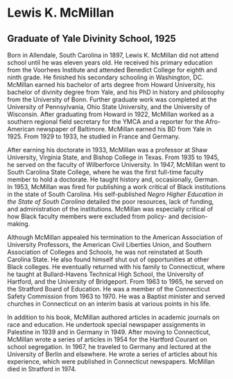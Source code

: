 # Lewis K. McMillan
## Graduate of Yale Divinity School, 1925
Born in Allendale, South Carolina in 1897, Lewis K. McMillan did not attend school until he was eleven years old. He received his primary education from the Voorhees Institute and attended Benedict College for eighth and ninth grade. He finished his secondary schooling in Washington, DC. McMillan earned his bachelor of arts degree from Howard University, his bachelor of divinity degree from Yale, and his PhD in history and philosophy from the University of Bonn. Further graduate work was completed at the University of Pennsylvania, Ohio State University, and the University of Wisconsin. 
After graduating from Howard in 1922, McMillan worked as a southern regional field secretary for the YMCA and a reporter for the Afro-American newspaper of Baltimore. McMillan earned his BD from Yale in 1925. From 1929 to 1933, he studied in France and Germany.

After earning his doctorate in 1933, McMillan was a professor at Shaw University, Virginia State, and Bishop College in Texas. From 1935 to 1945, he served on the faculty of Wilberforce University. In 1947, McMillan went to South Carolina State College, where he was the first full-time faculty member to hold a doctorate. He taught history and, occasionally, German. 
In 1953, McMillan was fired for publishing a work critical of Black institutions in the state of South Carolina. His self-published *Negro Higher Education in the State of South Carolina* detailed the poor resources, lack of funding, and administration of the institutions. McMillan was especially critical of how Black faculty members were excluded from policy- and decision-making.
 
Although McMillan appealed his termination to the American Association of University Professors, the American Civil Liberties Union, and Southern Association of Colleges and Schools, he was  not reinstated at South Carolina State. He also found himself shut out of opportunities at other Black colleges. He eventually returned with his family to Connecticut, where he taught at Bullard-Havens Technical High School, the University of Hartford, and the University of Bridgeport. From 1963 to 1965, he served on the Stratford Board of Education. He was a member of the Connecticut Safety Commission from 1963 to 1970. He was a Baptist minister and served churches in Connecticut on an interim basis at various points in his life.

In addition to his book, McMillan authored articles in academic journals on race and education. He undertook special newspaper assignments in Palestine in 1939 and in Germany in 1949. After moving to Connecticut, McMillan wrote a series of articles in 1954 for the Hartford Courant on school segregation. In 1967, he traveled to Germany and lectured at the University of Berlin and elsewhere. He wrote a series of articles about his experience, which were published in Connecticut newspapers. McMillan died in Stratford in 1974.
